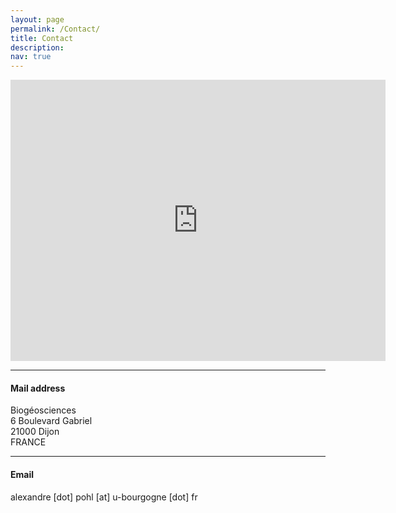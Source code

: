 ```yaml
---
layout: page
permalink: /Contact/
title: Contact
description:
nav: true
---
```


<iframe src="https://www.google.com/maps/embed?pb=!1m18!1m12!1m3!1d2704.9080420489076!2d5.063126851915322!3d47.31613497906423!2m3!1f0!2f0!3f0!3m2!1i1024!2i768!4f13.1!3m3!1m2!1s0x47f29e7289115d63%3A0xc53cd0b49537aae6!2s6%20Boulevard%20Gabriel%2C%2021000%20Dijon!5e0!3m2!1sfr!2sfr!4v1623310503345!5m2!1sfr!2sfr" width="600" height="450" style="border:0;" allowfullscreen="" loading="lazy"></iframe>

<hr />
<h4>Mail address</h4>

Biogéosciences<br />
6 Boulevard Gabriel<br />
21000 Dijon<br />
FRANCE<br />

<hr />
<h4>Email</h4>

alexandre [dot] pohl [at] u-bourgogne [dot] fr

